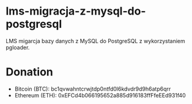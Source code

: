 # lms-migracja-z-mysql-do-postgresql
LMS migarcja bazy danych z MySQL do PostgreSQL z wykorzystaniem pgloader.

# Donation
* Bitcoin (BTC): bc1qvwahntcrwjtdp0ntfd0l6kdvdr9d9h6atp6qrr
* Ethereum (ETH): 0xEFCd4b066195652a885d916183ffFfeEEd931f40
